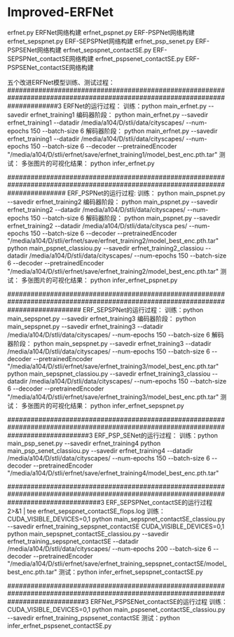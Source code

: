 # Improved-ERFNet
erfnet.py                     ERFNet网络构建
erfnet_pspnet.py              ERF-PSPNet网络构建
erfnet_sepspnet.py            ERF-SEPSPNet网络构建
erfnet_psp_senet.py           ERF-PSPSENet网络构建
erfnet_sepspnet_contactSE.py  ERF-SEPSPNet_contactSE网络构建
erfnet_pspsenet_contactSE.py  ERF-PSPSENet_contactSE网络构建

五个改进ERFNet模型训练、测试过程：
#############################################################################################################################3
ERFNet的运行过程：
训练：python main_erfnet.py --savedir erfnet_training1 
编码器阶段：
python main_erfnet.py --savedir erfnet_training1 --datadir /media/a104/D/stli/data/cityscapes/ --num-epochs 150 --batch-size 6 
解码器阶段：
python main_erfnet.py --savedir erfnet_training1 --datadir /media/a104/D/stli/data/cityscapes/ --num-epochs 150 --batch-size 6 --decoder --pretrainedEncoder "/media/a104/D/stli/erfnet/save/erfnet_training1/model_best_enc.pth.tar"
测试：
多张图片的可视化结果：
python infer_erfnet.py

###############################################################################################################################
ERF_PSPNet的运行过程:
训练： python main_pspnet.py --savedir erfnet_training2
编码器阶段：
python main_pspnet.py --savedir erfnet_training2 --datadir /media/a104/D/stli/data/cityscapes/ --num-epochs 150 --batch-size 6
解码器阶段：
python main_pspnet.py --savedir erfnet_training2 --datadir /media/a104/D/stli/data/citysca pes/ --num-epochs 150 --batch-size 6 --decoder --pretrainedEncoder "/media/a104/D/stli/erfnet/save/erfnet_training2/model_best_enc.pth.tar"
python main_pspnet_classiou.py --savedir erfnet_training2_classiou --datadir /media/a104/D/stli/data/cityscapes/ --num-epochs 150 --batch-size 6 --decoder --pretrainedEncoder "/media/a104/D/stli/erfnet/save/erfnet_training2/model_best_enc.pth.tar"
测试：
多张图片的可视化结果：
python infer_erfnet_pspnet.py

###################################################################################################################################
ERF_SEPSPNet的运行过程：
训练：python main_sepspnet.py --savedir erfnet_training3
编码器阶段：
python main_sepspnet.py --savedir erfnet_training3 --datadir /media/a104/D/stli/data/cityscapes/ --num-epochs 150 --batch-size 6
解码器阶段：
python main_sepspnet.py --savedir erfnet_training3 --datadir /media/a104/D/stli/data/cityscapes/ --num-epochs 150 --batch-size 6 --decoder --pretrainedEncoder "/media/a104/D/stli/erfnet/save/erfnet_training3/model_best_enc.pth.tar"
python main_sepspnet_classiou.py --savedir erfnet_training3_classiou --datadir /media/a104/D/stli/data/cityscapes/ --num-epochs 150 --batch-size 6 --decoder --pretrainedEncoder "/media/a104/D/stli/erfnet/save/erfnet_training3/model_best_enc.pth.tar"
测试：
多张图片的可视化结果：
python infer_erfnet_sepspnet.py

#####################################################################################################################################3
ERF_PSP_SENet的运行过程：
训练：python main_psp_senet.py --savedir erfnet_training4
python main_psp_senet_classiou.py --savedir erfnet_training4 --datadir /media/a104/D/stli/data/cityscapes/ --num-epochs 150 --batch-size 6 --decoder --pretrainedEncoder "/media/a104/D/stli/erfnet/save/erfnet_training4/model_best_enc.pth.tar"

########################################################################################################################################3
ERF_SEPSPNet_contactSE的运行过程 2>&1 | tee erfnet_sepspnet_contactSE_flops.log
训练：CUDA_VISIBLE_DEVICES=0,1 python main_sepspnet_contactSE_classiou.py --savedir erfnet_training_sepspnet_contactSE
CUDA_VISIBLE_DEVICES=0,1 python main_sepspnet_contactSE_classiou.py --savedir erfnet_training_sepspnet_contactSE --datadir /media/a104/D/stli/data/cityscapes/ --num-epochs 200 --batch-size 6 --decoder --pretrainedEncoder "/media/a104/D/stli/erfnet/save/erfnet_training_sepspnet_contactSE/model_best_enc.pth.tar"
测试：python infer_erfnet_sepspnet_contactSE.py

####################################################################################################################################3
ERFNet_PSPSENet_contactSE的运行过程
训练：CUDA_VISIBLE_DEVICES=0,1 python main_pspsenet_contactSE_classiou.py --savedir erfnet_training_pspsenet_contactSE
测试：python infer_erfnet_pspsenet_contactSE.py
